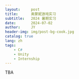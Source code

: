 ```yaml
---
layout:     post
title:      奥蒙妮游戏实习
subtitle:   2024 暑期实习
date:       2024-07-02
author:     JY
header-img: img/post-bg-cook.jpg
catalog: true
lang: zh
tags:
    - C#
    - Unity
    - Internship
---
```


TBA